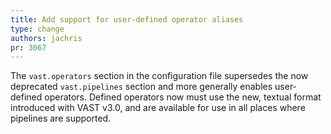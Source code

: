```yaml
---
title: Add support for user-defined operator aliases
type: change
authors: jachris
pr: 3067
---
```


The `vast.operators` section in the configuration file supersedes the now
deprecated `vast.pipelines` section and more generally enables user-defined
operators. Defined operators now must use the new, textual format introduced
with VAST v3.0, and are available for use in all places where pipelines
are supported.
